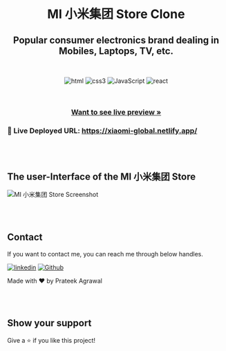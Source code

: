 <h1 align="center">MI 小米集团 Store Clone</h1>

<h2 align="center">Popular consumer electronics brand dealing in Mobiles, Laptops, TV, etc.</h2>

<br />
<p align="center">
    <img src="https://img.shields.io/badge/HTML5-E34F26?style=for-the-badge&logo=html5&logoColor=white" alt="html"/>
    <img src="https://img.shields.io/badge/CSS3-1572B6?style=for-the-badge&logo=css3&logoColor=white" alt="css3"/> 
    <img src="https://img.shields.io/badge/JavaScript-323330?style=for-the-badge&logo=javascript&logoColor=F7DF1E" alt="JavaScript" />
    <img src="https://img.shields.io/badge/React-20232A?style=for-the-badge&logo=react&logoColor=61DAFB" alt="react"/>
</p>

<br />

<h3 align="center"><a href="https://xiaomi-global.netlify.app/"><strong>Want to see live preview »</strong></a></h3>

### 🔗 Live Deployed URL: https://xiaomi-global.netlify.app/

<br />
<br />

## The user-Interface of the MI 小米集团 Store

![MI 小米集团 Store Screenshot](https://i.ibb.co/sVJzT4B/Capture.png)

<br />
<br />

## Contact

If you want to contact me, you can reach me through below handles.

[![linkedin](https://img.shields.io/badge/Prateek_Agrawal-0077B5?style=for-the-badge&logo=linkedin&logoColor=white)](https://www.linkedin.com/in/prateekbka/)
[![Github](https://img.shields.io/badge/Prateek_Agrawal-20232A?style=for-the-badge&logo=Github&logoColor=white)](https://github.com/prateek-bka)

Made with ❤️ by Prateek Agrawal

<br />
<br />

## Show your support

Give a ⭐️ if you like this project!
